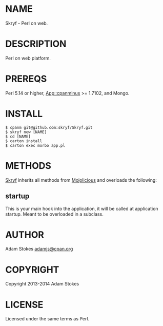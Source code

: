 # NAME

Skryf - Perl on web.

# DESCRIPTION

Perl on web platform.

# PREREQS

Perl 5.14 or higher, [App::cpanminus](https://metacpan.org/pod/App::cpanminus) >= 1.7102, and Mongo.

# INSTALL

    $ cpanm git@github.com:skryf/Skryf.git
    $ skryf new [NAME]
    $ cd [NAME]
    $ carton install
    $ carton exec morbo app.pl

# METHODS

[Skryf](https://metacpan.org/pod/Skryf) inherits all methods from
[Mojolicious](https://metacpan.org/pod/Mojolicious) and overloads the following:

## startup

This is your main hook into the application, it will be called at
application startup. Meant to be overloaded in a subclass.

# AUTHOR

Adam Stokes <adamjs@cpan.org>

# COPYRIGHT

Copyright 2013-2014 Adam Stokes

# LICENSE

Licensed under the same terms as Perl.

